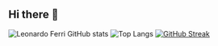 ## Hi there 👋

![Leonardo Ferri GitHub stats](https://github-readme-stats.vercel.app/api?username=leonardoferri1&show_icons=true&theme=dark)
![Top Langs](https://github-readme-stats.vercel.app/api/top-langs/?username=leonardoferri1&layout=compact&theme=dark)
[![GitHub Streak](http://github-readme-streak-stats.herokuapp.com?user=leonardoferri1&theme=dark)](https://git.io/streak-stats)
